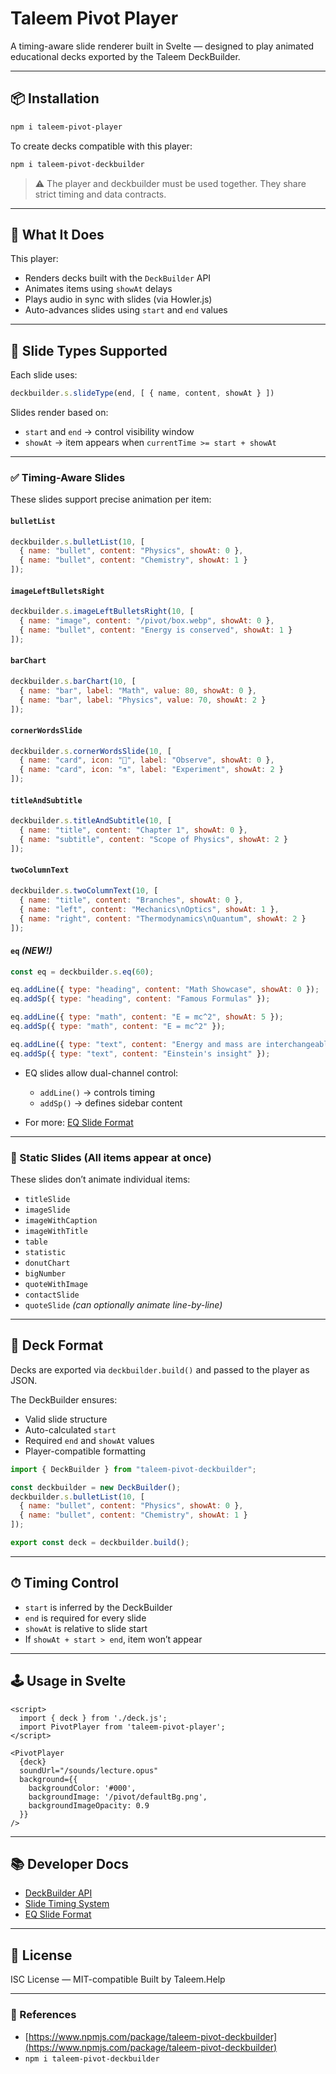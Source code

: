 
# Taleem Pivot Player

A timing-aware slide renderer built in Svelte — designed to play animated educational decks exported by the Taleem DeckBuilder.

---

## 📦 Installation

```bash
npm i taleem-pivot-player
````

To create decks compatible with this player:

```bash
npm i taleem-pivot-deckbuilder
```

> ⚠️ The player and deckbuilder must be used together. They share strict timing and data contracts.

---

## 🚀 What It Does

This player:

* Renders decks built with the `DeckBuilder` API
* Animates items using `showAt` delays
* Plays audio in sync with slides (via Howler.js)
* Auto-advances slides using `start` and `end` values

---

## 🧱 Slide Types Supported

Each slide uses:

```js
deckbuilder.s.slideType(end, [ { name, content, showAt } ])
```

Slides render based on:

* `start` and `end` → control visibility window
* `showAt` → item appears when `currentTime >= start + showAt`

---

### ✅ Timing-Aware Slides

These slides support precise animation per item:

#### `bulletList`

```js
deckbuilder.s.bulletList(10, [
  { name: "bullet", content: "Physics", showAt: 0 },
  { name: "bullet", content: "Chemistry", showAt: 1 }
]);
```

#### `imageLeftBulletsRight`

```js
deckbuilder.s.imageLeftBulletsRight(10, [
  { name: "image", content: "/pivot/box.webp", showAt: 0 },
  { name: "bullet", content: "Energy is conserved", showAt: 1 }
]);
```

#### `barChart`

```js
deckbuilder.s.barChart(10, [
  { name: "bar", label: "Math", value: 80, showAt: 0 },
  { name: "bar", label: "Physics", value: 70, showAt: 2 }
]);
```

#### `cornerWordsSlide`

```js
deckbuilder.s.cornerWordsSlide(10, [
  { name: "card", icon: "🔭", label: "Observe", showAt: 0 },
  { name: "card", icon: "⚗️", label: "Experiment", showAt: 2 }
]);
```

#### `titleAndSubtitle`

```js
deckbuilder.s.titleAndSubtitle(10, [
  { name: "title", content: "Chapter 1", showAt: 0 },
  { name: "subtitle", content: "Scope of Physics", showAt: 2 }
]);
```

#### `twoColumnText`

```js
deckbuilder.s.twoColumnText(10, [
  { name: "title", content: "Branches", showAt: 0 },
  { name: "left", content: "Mechanics\nOptics", showAt: 1 },
  { name: "right", content: "Thermodynamics\nQuantum", showAt: 2 }
]);
```

#### `eq` *(NEW!)*

```js
const eq = deckbuilder.s.eq(60);

eq.addLine({ type: "heading", content: "Math Showcase", showAt: 0 });
eq.addSp({ type: "heading", content: "Famous Formulas" });

eq.addLine({ type: "math", content: "E = mc^2", showAt: 5 });
eq.addSp({ type: "math", content: "E = mc^2" });

eq.addLine({ type: "text", content: "Energy and mass are interchangeable", showAt: 15 });
eq.addSp({ type: "text", content: "Einstein's insight" });
```

* EQ slides allow dual-channel control:

  * `addLine()` → controls timing
  * `addSp()` → defines sidebar content
* For more: [EQ Slide Format](./docs/eq.md)

---

### 📌 Static Slides (All items appear at once)

These slides don’t animate individual items:

* `titleSlide`
* `imageSlide`
* `imageWithCaption`
* `imageWithTitle`
* `table`
* `statistic`
* `donutChart`
* `bigNumber`
* `quoteWithImage`
* `contactSlide`
* `quoteSlide` *(can optionally animate line-by-line)*

---

## 🧩 Deck Format

Decks are exported via `deckbuilder.build()` and passed to the player as JSON.

The DeckBuilder ensures:

* Valid slide structure
* Auto-calculated `start`
* Required `end` and `showAt` values
* Player-compatible formatting

```js
import { DeckBuilder } from "taleem-pivot-deckbuilder";

const deckbuilder = new DeckBuilder();
deckbuilder.s.bulletList(10, [
  { name: "bullet", content: "Physics", showAt: 0 },
  { name: "bullet", content: "Chemistry", showAt: 1 }
]);

export const deck = deckbuilder.build();
```

---

## ⏱ Timing Control

* `start` is inferred by the DeckBuilder
* `end` is required for every slide
* `showAt` is relative to slide start
* If `showAt + start > end`, item won’t appear

---

## 🕹 Usage in Svelte

```svelte
<script>
  import { deck } from './deck.js';
  import PivotPlayer from 'taleem-pivot-player';
</script>

<PivotPlayer
  {deck}
  soundUrl="/sounds/lecture.opus"
  background={{
    backgroundColor: '#000',
    backgroundImage: '/pivot/defaultBg.png',
    backgroundImageOpacity: 0.9
  }}
/>
```

---

## 📚 Developer Docs

* [DeckBuilder API](./docs/api.md)
* [Slide Timing System](./docs/timing.md)
* [EQ Slide Format](./docs/eq.md)

---

## 📣 License

ISC License — MIT-compatible
Built by Taleem.Help

---

### 🔗 References

* [https://www.npmjs.com/package/taleem-pivot-deckbuilder](https://www.npmjs.com/package/taleem-pivot-deckbuilder)
* `npm i taleem-pivot-deckbuilder`

```
```
